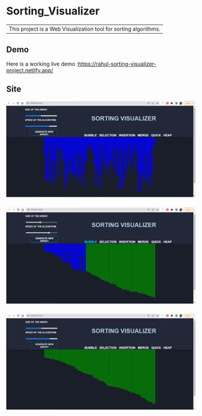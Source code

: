 # Sorting_Visualizer

<table>
<tr>
<td>
  This project is a Web Visualization tool for sorting algorithms.
</td>
</tr>
</table>

## Demo

Here is a working live demo :https://rahul-sorting-visualizer-project.netlify.app/

## Site

![](https://github.com/RaaHuuL29/Sorting_Visualizer/blob/76b4bfc87193a24ecdb7d40bed24302267f5d9c7/images/image1.png)

###

![](https://github.com/RaaHuuL29/Sorting_Visualizer/blob/76b4bfc87193a24ecdb7d40bed24302267f5d9c7/images/image2.png)

###

![](https://github.com/RaaHuuL29/Sorting_Visualizer/blob/76b4bfc87193a24ecdb7d40bed24302267f5d9c7/images/image3.png)
